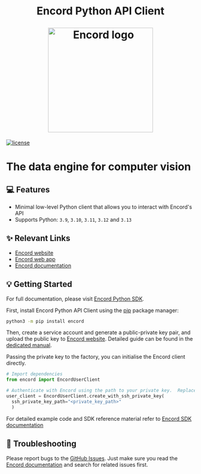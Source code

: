 <h1 align="center">
  <p align="center">Encord Python API Client</p>
  <a href="https://encord.com">
    <img src="https://storage.googleapis.com/docs-media.encord.com/encord.png" width="280" alt="Encord logo"/>
  </a>
</h1>

[![license](https://img.shields.io/badge/License-Apache%202.0-blue.svg)](https://opensource.org/licenses/Apache-2.0)

# The data engine for computer vision

## 💻 Features

- Minimal low-level Python client that allows you to interact with Encord's API
- Supports Python: `3.9`, `3.10`, `3.11`, `3.12` and `3.13`

## ✨ Relevant Links

* [Encord website](https://encord.com)
* [Encord web app](https://app.encord.com)
* [Encord documentation](https://docs.encord.com)

## 💡 Getting Started

For full documentation, please visit [Encord Python SDK](https://docs.encord.com/sdk-documentation/getting-started-sdk/installation-sdk).

First, install Encord Python API Client using the [pip](https://pip.pypa.io/en/stable/installing) package manager:

```bash
python3 -m pip install encord
```

Then, create a service account and generate a public-private key pair, and upload the public key to [Encord website](https://www.encord.com/).
Detailed guide can be found in the [dedicated manual](https://docs.encord.com/platform-documentation/GettingStarted/getting-started-service-accounts).

Passing the private key to the factory, you can initialise the Encord client directly.

```python
# Import dependencies
from encord import EncordUserClient

# Authenticate with Encord using the path to your private key.  Replace <private_key_path> with the path to your private key.
user_client = EncordUserClient.create_with_ssh_private_key(
  ssh_private_key_path="<private_key_path>"
  )
```

For detailed example code and SDK reference material refer to [Encord SDK documentation](https://docs.encord.com/sdk-documentation/getting-started-sdk/sdk-intro)

## 🐛 Troubleshooting

Please report bugs to the [GitHub Issues](https://github.com/encord-team/encord-client-python/issues).
Just make sure you read the [Encord documentation](https://docs.encord.com) and search for related issues first.

